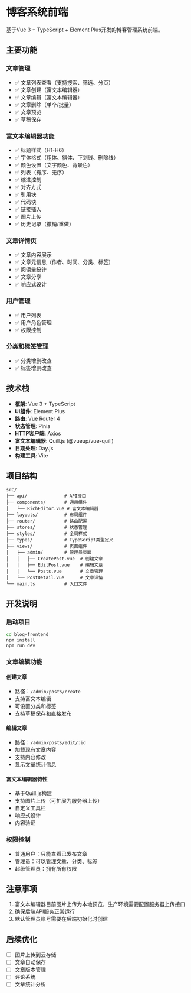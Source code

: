 # 博客系统前端

基于Vue 3 + TypeScript + Element Plus开发的博客管理系统前端。

## 主要功能

### 文章管理
- ✅ 文章列表查看（支持搜索、筛选、分页）
- ✅ 文章创建（富文本编辑器）
- ✅ 文章编辑（富文本编辑器）
- ✅ 文章删除（单个/批量）
- ✅ 文章预览
- ✅ 草稿保存

### 富文本编辑器功能
- ✅ 标题样式（H1-H6）
- ✅ 字体格式（粗体、斜体、下划线、删除线）
- ✅ 颜色设置（文字颜色、背景色）
- ✅ 列表（有序、无序）
- ✅ 缩进控制
- ✅ 对齐方式
- ✅ 引用块
- ✅ 代码块
- ✅ 链接插入
- ✅ 图片上传
- ✅ 历史记录（撤销/重做）

### 文章详情页
- ✅ 文章内容展示
- ✅ 文章元信息（作者、时间、分类、标签）
- ✅ 阅读量统计
- ✅ 文章分享
- ✅ 响应式设计

### 用户管理
- ✅ 用户列表
- ✅ 用户角色管理
- ✅ 权限控制

### 分类和标签管理
- ✅ 分类增删改查
- ✅ 标签增删改查

## 技术栈

- **框架**: Vue 3 + TypeScript
- **UI组件**: Element Plus
- **路由**: Vue Router 4
- **状态管理**: Pinia
- **HTTP客户端**: Axios
- **富文本编辑器**: Quill.js (@vueup/vue-quill)
- **日期处理**: Day.js
- **构建工具**: Vite

## 项目结构

```
src/
├── api/              # API接口
├── components/       # 通用组件
│   └── RichEditor.vue # 富文本编辑器
├── layouts/          # 布局组件
├── router/           # 路由配置
├── stores/           # 状态管理
├── styles/           # 全局样式
├── types/            # TypeScript类型定义
├── views/            # 页面组件
│   ├── admin/        # 管理员页面
│   │   ├── CreatePost.vue  # 创建文章
│   │   ├── EditPost.vue    # 编辑文章
│   │   └── Posts.vue       # 文章管理
│   └── PostDetail.vue      # 文章详情
└── main.ts           # 入口文件
```

## 开发说明

### 启动项目
```bash
cd blog-frontend
npm install
npm run dev
```

### 文章编辑功能

#### 创建文章
- 路径：`/admin/posts/create`
- 支持富文本编辑
- 可设置分类和标签
- 支持草稿保存和直接发布

#### 编辑文章
- 路径：`/admin/posts/edit/:id`
- 加载现有文章内容
- 支持内容修改
- 显示文章统计信息

#### 富文本编辑器特性
- 基于Quill.js构建
- 支持图片上传（可扩展为服务器上传）
- 自定义工具栏
- 响应式设计
- 内容验证

### 权限控制
- 普通用户：只能查看已发布文章
- 管理员：可以管理文章、分类、标签
- 超级管理员：拥有所有权限

## 注意事项

1. 富文本编辑器目前图片上传为本地预览，生产环境需要配置服务器上传接口
2. 确保后端API服务正常运行
3. 默认管理员账号需要在后端初始化时创建

## 后续优化

- [ ] 图片上传到云存储
- [ ] 文章自动保存
- [ ] 文章版本管理
- [ ] 评论系统
- [ ] 文章统计分析 